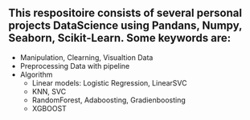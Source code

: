 ## This respositoire consists of several personal projects DataScience using Pandans, Numpy, Seaborn, Scikit-Learn. Some keywords are:
- Manipulation, Clearning, Visualtion Data
- Preprocessing Data with pipeline
- Algorithm
  + Linear models: Logistic Regression, LinearSVC
  + KNN, SVC
  + RandomForest, Adaboosting, Gradienboosting
  + XGBOOST  

